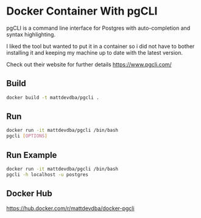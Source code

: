 # Docker Container With pgCLI

pgCLI is a command line interface for Postgres with auto-completion and syntax highlighting.

I liked the tool but wanted to put it in a container so i did not have to bother installing it and keeping my machine up to date with the latest version.

Check out their website for further details 
https://www.pgcli.com/

## Build
```bash
docker build -t mattdevdba/pgcli .
```

## Run
```bash
docker run -it mattdevdba/pgcli /bin/bash
pgcli [OPTIONS]
```

## Run Example
```bash
docker run -it mattdevdba/pgcli /bin/bash
pgcli -h localhost -u postgres
```

## Docker Hub
https://hub.docker.com/r/mattdevdba/docker-pgcli